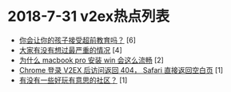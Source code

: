 # 2018-7-31 v2ex热点列表

+ [你会让你的孩子接受超前教育吗？](https://www.v2ex.com/t/475528#reply6) [6]
+ [大家有没有想过最严重的情况](https://www.v2ex.com/t/475529#reply4) [4]
+ [为什么 macbook pro 安装 win 会这么流畅](https://www.v2ex.com/t/475531#reply2) [2]
+ [Chrome 登录 V2EX 后访问返回 404， Safari 直接返回空白页](https://www.v2ex.com/t/475527#reply1) [1]
+ [有没有一些好玩有意思的社区？](https://www.v2ex.com/t/475530#reply1) [1]
